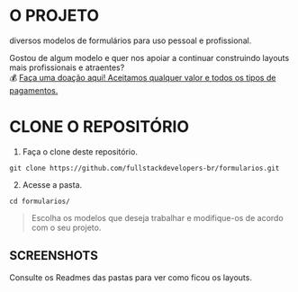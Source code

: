 # O PROJETO

diversos modelos de formulários para uso pessoal e profissional.<br>

Gostou de algum modelo e quer nos apoiar a continuar construindo layouts mais profissionais e atraentes?<br>
💰 [Faça uma doação aqui! Aceitamos qualquer valor e todos os tipos de pagamentos.](https://www.paypal.com/donate?hosted_button_id=XVZYWM363NQZ8)

# CLONE O REPOSITÓRIO

1. Faça o clone deste repositório.

`git clone https://github.com/fullstackdevelopers-br/formularios.git`

2. Acesse a pasta.

`cd formularios/`

> Escolha os modelos que deseja trabalhar e modifique-os de acordo com o seu projeto.<br>

## SCREENSHOTS
Consulte os Readmes das pastas para ver como ficou os layouts.<br>